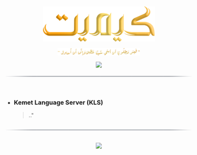 <!----------------------------------- BEG ----------------------------------->
<br>
<div align="center">
    <p>
        <img src="./assets/img/logo.png" alt="Kemet-Logo" style="" width="300" />
    </p>
</div>


<div align="center">
    <p>
        <img src="./assets/img/desc.png" alt="Kemet-Desc" style="" width="220" />
    </p>
    <a href="https://github.com/kemet-lang"><img src="https://img.shields.io/badge/from-kemet_lang-black"/></a>
</div>


<div align="center">
    <img src="./assets/img/line.png" alt="line" style="display: block; margin-top:20px;margin-bottom:20px;width:500px;"/>
    <br>
</div>

<!--------------------------------------------------------------------------->



<!----------------------------------- --- ----------------------------------->

- ### Kemet Language Server (KLS)

    > .."

<br>
<div align="center">
    <img src="./assets/img/line.png" alt="line" style="display: block;width:500px;"/>
    <br>
</div>

<!--------------------------------------------------------------------------->



<!----------------------------------- END ----------------------------------->

<br>
<div align="center" dir='rtl'>
    <a href="https://github.com/maysara-elshewehy">
        <img src="https://img.shields.io/badge/by-Maysara-blue"/>
    </a>
</div>

<!--------------------------------------------------------------------------->
